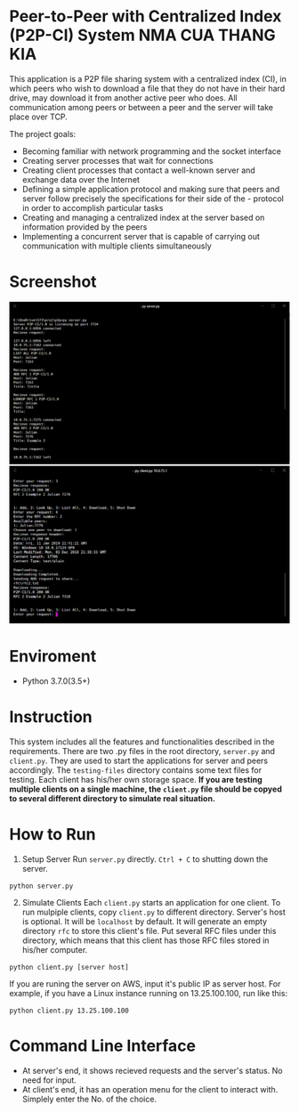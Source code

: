 # Peer-to-Peer with Centralized Index (P2P-CI) System NMA CUA THANG KIA

This application is a P2P file sharing system with a centralized index (CI), in which peers who wish to download a file that they do not have in their hard drive, may download it from another active peer who does. All communication among peers or between a peer and the server will take place over TCP. 

The project goals:
- Becoming familiar with network programming and the socket interface
- Creating server processes that wait for connections
- Creating client processes that contact a well-known server and exchange data over the Internet
- Defining a simple application protocol and making sure that peers and server follow precisely the specifications for their side of the - protocol in order to accomplish particular tasks
- Creating and managing a centralized index at the server based on information provided by the peers
- Implementing a concurrent server that is capable of carrying out communication with multiple clients simultaneously

# Screenshot
![](testing-files/server.png)
![](testing-files/client.png)

# Enviroment
- Python 3.7.0(3.5+)

# Instruction
This system includes all the features and functionalities described in the requirements. There are two .py files in the root directory, `server.py` and `client.py`. They are used to start the applications for server and peers accordingly. The `testing-files` directory contains some text files for testing. Each client has his/her own storage space. **If you are testing multiple clients on a single machine, the `client.py` file should be copyed to several different directory to simulate real situation.**

# How to Run
1. Setup Server
Run `server.py` directly. `Ctrl + C` to shutting down the server.
```
python server.py
```

2. Simulate Clients
Each `client.py` starts an application for one client. To run mulpiple clients, copy `client.py` to different directory. Server's host is optional. It will be `localhost` by default.  It will generate an empty directory `rfc` to store this client's file. Put several RFC files under this directory, which means that this client has those RFC files stored in his/her computer.
```
python client.py [server host]
```
If you are runing the server on AWS, input it's public IP as server host. For example, if you have a Linux instance running on 13.25.100.100, run like this:
```
python client.py 13.25.100.100
```
# Command Line Interface
- At server's end, it shows recieved requests and the server's status. No need for input.
- At client's end, it has an operation menu for the client to interact with. Simplely enter the No. of the choice.
